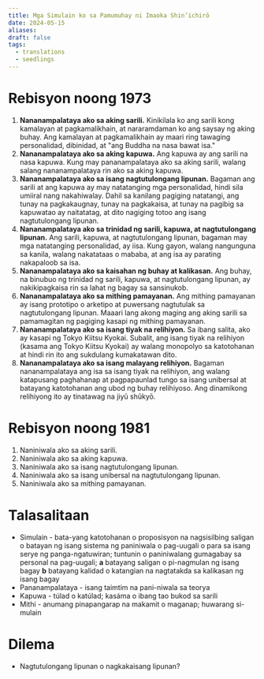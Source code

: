 ```yaml
---
title: Mga Simulain ko sa Pamumuhay ni Imaoka Shin’ichirō
date: 2024-05-15
aliases: 
draft: false
tags:
  - translations
  - seedlings
---
```

# Rebisyon noong 1973

1. **Nananampalataya ako sa aking sarili.** Kinikilala ko ang sarili kong kamalayan at pagkamalikhain, at nararamdaman ko ang saysay ng aking buhay. Ang kamalayan at pagkamalikhain ay maari ring tawaging personalidad, dibinidad, at "ang Buddha na nasa bawat isa."
2. **Nananampalataya ako sa aking kapuwa.** Ang kapuwa ay ang sarili na nasa kapuwa. Kung may pananampalataya ako sa aking sarili, walang salang nananampalataya rin ako sa aking kapuwa.
3. **Nananampalataya ako sa isang nagtutulongang lipunan.** Bagaman ang sarili at ang kapuwa ay may natatanging mga personalidad, hindi sila umiiral nang nakahiwalay. Dahil sa kanilang pagiging natatangi, ang tunay na pagkakaugnay, tunay na pagkakaisa, at tunay na pagibig sa kapuwatao ay naitatatag, at dito nagiging totoo ang isang nagtutulongang lipunan.
4. **Nananampalataya ako sa trinidad ng sarili, kapuwa, at nagtutulongang lipunan.** Ang sarili, kapuwa, at nagtutulongang lipunan, bagaman may mga natatanging personalidad, ay iisa. Kung gayon, walang nangunguna sa kanila, walang nakatataas o mababa, at ang isa ay parating nakapaloob sa isa.
5. **Nananampalataya ako sa kaisahan ng buhay at kalikasan.**  Ang buhay, na binubuo ng trinidad ng sarili, kapuwa, at nagtutulongang lipunan, ay nakikipagkaisa rin sa lahat ng bagay sa sansinukob.
6. **Nananampalataya ako sa mithing pamayanan.** Ang mithing pamayanan ay isang prototipo o arketipo at puwersang nagtutulak sa nagtutulongang lipunan. Maaari lang akong maging ang aking sarili sa pamamagitan ng pagiging kasapi ng mithing pamayanan.
7. **Nananampalataya ako sa isang tiyak na relihiyon.**  Sa ibang salita, ako ay kasapi ng Tokyo Kiitsu Kyokai. Subalit, ang isang tiyak na relihiyon (kasama ang Tokyo Kiitsu Kyokai) ay walang monopolyo sa katotohanan at hindi rin ito ang sukdulang kumakatawan dito.
8. **Nananampalataya ako sa isang malayang relihiyon.**  Bagaman nananampalataya ang isa sa isang tiyak na relihiyon, ang walang katapusang paghahanap at pagpapaunlad tungo sa isang unibersal at batayang katotohanan ang ubod ng buhay relihiyoso. Ang dinamikong relihiyong ito ay tinatawag na jiyū shūkyō.

# Rebisyon noong 1981

1. Naniniwala ako sa aking sarili.
2. Naniniwala ako sa aking kapuwa.
3. Naniniwala ako sa isang nagtutulongang lipunan.
4. Naniniwala ako sa isang unibersal na nagtutulongang lipunan.
5. Naniniwala ako sa mithing pamayanan.

# Talasalitaan

- Simulain - bata-yang katotohanan o proposisyon na nagsisilbing saligan o batayan ng isang sistema ng paniniwala o pag-uugali o para sa isang serye ng panga-ngatuwiran; tuntunin o paniniwalang gumagabay sa personal na pag-uugali; **a** batayang saligan o pi-nagmulan ng isang bagay **b** batayang kalidad o katangian na nagtatakda sa kalikasan ng isang bagay
- Pananampalataya - isang taimtim na pani-niwala sa teorya
- Kapuwa - túlad o katúlad; kasáma o ibang tao bukod sa sarili
- Mithi - anumang pinapangarap na makamit o maganap; huwarang si-mulain

# Dilema

- Nagtutulongang lipunan o nagkakaisang lipunan?